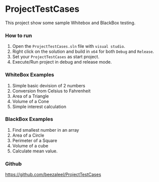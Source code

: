 # ProjectTestCases
This project show some sample Whitebox and BlackBox testing.

### How to run
1. Open the `ProjectTestCases.sln` file with `visual studio`.
2. Right click on the solution and build in `x64` for both `Debug` and `Release`.
3. Set your `ProjectTestCases` as start project.
4. Execute/Run project in debug and release mode.

### WhiteBox Examples
1. Simple basic devision of 2 numbers
2. Conversion from Celsius to Fahrenheit
3. Area of a Triangle
4. Volume of a Cone
5. Simple interest calculation

### BlackBox Examples
1. Find smallest number in an array
2. Area of a Circle
3. Perimeter of a Square
4. Volume of a cube
5. Calculate mean value.

### Github
https://github.com/beezaleel/ProjectTestCases
